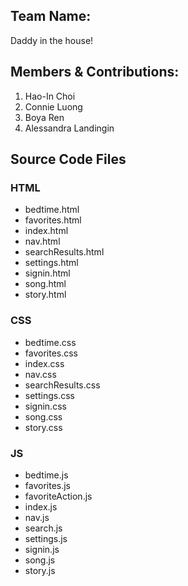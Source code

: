 ## Team Name: 
Daddy in the house!

## Members & Contributions: 
1. Hao-In Choi
2. Connie Luong 
3. Boya Ren 
4. Alessandra Landingin

## Source Code Files
### HTML
* bedtime.html
* favorites.html
* index.html
* nav.html
* searchResults.html
* settings.html
* signin.html
* song.html
* story.html

### CSS
* bedtime.css
* favorites.css
* index.css
* nav.css
* searchResults.css
* settings.css
* signin.css
* song.css
* story.css

### JS
* bedtime.js
* favorites.js
* favoriteAction.js
* index.js
* nav.js
* search.js
* settings.js
* signin.js
* song.js
* story.js



